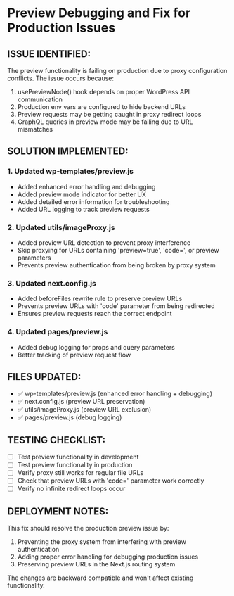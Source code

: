# Preview Debugging and Fix for Production Issues

## ISSUE IDENTIFIED:
The preview functionality is failing on production due to proxy configuration conflicts.
The issue occurs because:

1. usePreviewNode() hook depends on proper WordPress API communication
2. Production env vars are configured to hide backend URLs  
3. Preview requests may be getting caught in proxy redirect loops
4. GraphQL queries in preview mode may be failing due to URL mismatches

## SOLUTION IMPLEMENTED:

### 1. Updated wp-templates/preview.js
- Added enhanced error handling and debugging
- Added preview mode indicator for better UX
- Added detailed error information for troubleshooting
- Added URL logging to track preview requests

### 2. Updated utils/imageProxy.js
- Added preview URL detection to prevent proxy interference
- Skip proxying for URLs containing 'preview=true', 'code=', or preview parameters
- Prevents preview authentication from being broken by proxy system

### 3. Updated next.config.js
- Added beforeFiles rewrite rule to preserve preview URLs
- Prevents preview URLs with 'code' parameter from being redirected
- Ensures preview requests reach the correct endpoint

### 4. Updated pages/preview.js
- Added debug logging for props and query parameters
- Better tracking of preview request flow

## FILES UPDATED:
- ✅ wp-templates/preview.js (enhanced error handling + debugging)
- ✅ next.config.js (preview URL preservation)
- ✅ utils/imageProxy.js (preview URL exclusion)
- ✅ pages/preview.js (debug logging)

## TESTING CHECKLIST:
- [ ] Test preview functionality in development
- [ ] Test preview functionality in production
- [ ] Verify proxy still works for regular file URLs
- [ ] Check that preview URLs with 'code=' parameter work correctly
- [ ] Verify no infinite redirect loops occur

## DEPLOYMENT NOTES:
This fix should resolve the production preview issue by:
1. Preventing the proxy system from interfering with preview authentication
2. Adding proper error handling for debugging production issues
3. Preserving preview URLs in the Next.js routing system

The changes are backward compatible and won't affect existing functionality.